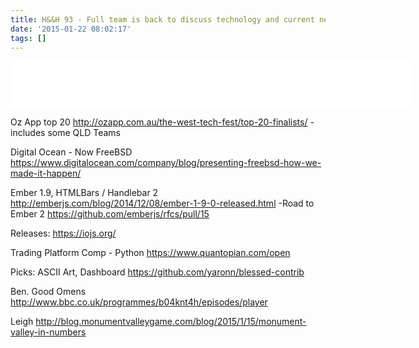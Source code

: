 ```yaml
---
title: H&&H 93 - Full team is back to discuss technology and current news
date: '2015-01-22 08:02:17'
tags: []
---
```


<iframe style="border: none" src="//html5-player.libsyn.com/embed/episode/id/3312502/height/75/width/640/theme/standard/direction/no/autoplay/no/autonext/no/thumbnail/no/preload/no/no_addthis/no/" height="75" width="640" scrolling="no"  allowfullscreen webkitallowfullscreen mozallowfullscreen oallowfullscreen msallowfullscreen></iframe>

Oz App top 20
http://ozapp.com.au/the-west-tech-fest/top-20-finalists/
-includes some QLD Teams

Digital Ocean - Now FreeBSD
https://www.digitalocean.com/company/blog/presenting-freebsd-how-we-made-it-happen/

Ember 1.9, HTMLBars / Handlebar 2
http://emberjs.com/blog/2014/12/08/ember-1-9-0-released.html
-Road to Ember 2
https://github.com/emberjs/rfcs/pull/15

Releases:
https://iojs.org/

Trading Platform Comp - Python
https://www.quantopian.com/open

Picks:
ASCII Art, Dashboard
https://github.com/yaronn/blessed-contrib

Ben. Good Omens
http://www.bbc.co.uk/programmes/b04knt4h/episodes/player

Leigh
http://blog.monumentvalleygame.com/blog/2015/1/15/monument-valley-in-numbers


